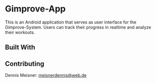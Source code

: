 # Gimprove-App

This is an Android application that serves as user interface for the Gimprove-System. Users can
track their progress in realtime and analyze their workouts.

## Built With

## Contributing
Dennis Meisner: meisnerdennis@web.de